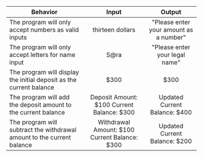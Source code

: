 | Behavior | Input | Output |
|----------|:-----:|:------:|
| The program will only accept numbers as valid inputs | thirteen dollars | "Please enter your amount as a number" |
| The program will only accept letters for name input| S@ra | "Please enter your legal name" |
| The program will display the initial deposit as the current balance | $300 | $300 |
| The program will add the deposit amount to the current balance | Deposit Amount: $100 Current Balance: $300 | Updated Current Balance: $400 |
| The program will subtract the withdrawal amount to the current balance | Withdrawal Amount: $100 Current Balance: $300 | Updated Current Balance: $200 |
